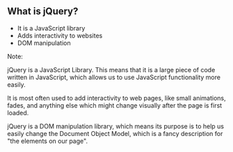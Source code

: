 ## What is jQuery?

- It is a JavaScript library
- Adds interactivity to websites
- DOM manipulation


Note:

jQuery is a JavaScript Library. This means that it is a large piece of code written in JavaScript, which allows us to use JavaScript functionality more easily.

It is most often used to add interactivity to web pages, like small animations, fades, and anything else which might change visually after the page is first loaded.

jQuery is a DOM manipulation library, which means its purpose is to help us easily change the Document Object Model, which is a fancy description for "the elements on our page".



